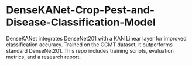 # DenseKANet-Crop-Pest-and-Disease-Classification-Model
DenseKANet integrates DenseNet201 with a KAN Linear layer for improved classification accuracy. Trained on the CCMT dataset, it outperforms standard DenseNet201. This repo includes training scripts, evaluation metrics, and a research report.
